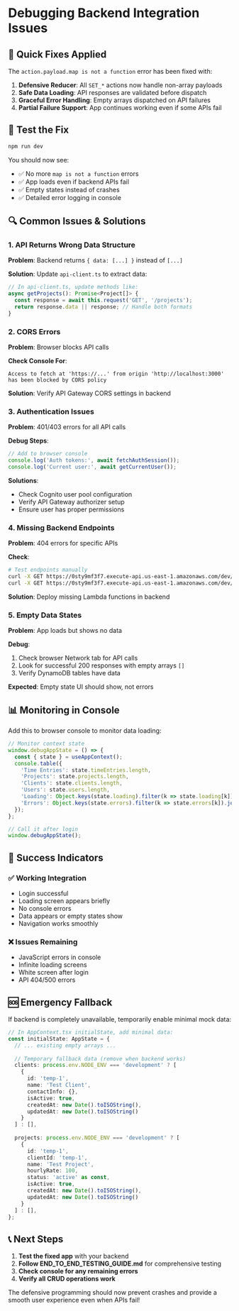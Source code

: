 # Debugging Backend Integration Issues

## 🔧 Quick Fixes Applied

The `action.payload.map is not a function` error has been fixed with:

1. **Defensive Reducer**: All `SET_*` actions now handle non-array payloads
2. **Safe Data Loading**: API responses are validated before dispatch
3. **Graceful Error Handling**: Empty arrays dispatched on API failures
4. **Partial Failure Support**: App continues working even if some APIs fail

## 🚀 Test the Fix

```bash
npm run dev
```

You should now see:
- ✅ No more `map is not a function` errors
- ✅ App loads even if backend APIs fail
- ✅ Empty states instead of crashes
- ✅ Detailed error logging in console

## 🔍 Common Issues & Solutions

### 1. API Returns Wrong Data Structure

**Problem**: Backend returns `{ data: [...] }` instead of `[...]`

**Solution**: Update `api-client.ts` to extract data:
```typescript
// In api-client.ts, update methods like:
async getProjects(): Promise<Project[]> {
  const response = await this.request('GET', '/projects');
  return response.data || response; // Handle both formats
}
```

### 2. CORS Errors

**Problem**: Browser blocks API calls

**Check Console For**:
```
Access to fetch at 'https://...' from origin 'http://localhost:3000' has been blocked by CORS policy
```

**Solution**: Verify API Gateway CORS settings in backend

### 3. Authentication Issues

**Problem**: 401/403 errors for all API calls

**Debug Steps**:
```javascript
// Add to browser console
console.log('Auth tokens:', await fetchAuthSession());
console.log('Current user:', await getCurrentUser());
```

**Solutions**:
- Check Cognito user pool configuration
- Verify API Gateway authorizer setup
- Ensure user has proper permissions

### 4. Missing Backend Endpoints

**Problem**: 404 errors for specific APIs

**Check**:
```bash
# Test endpoints manually
curl -X GET https://0sty9mf3f7.execute-api.us-east-1.amazonaws.com/dev/projects
curl -X GET https://0sty9mf3f7.execute-api.us-east-1.amazonaws.com/dev/clients
```

**Solution**: Deploy missing Lambda functions in backend

### 5. Empty Data States

**Problem**: App loads but shows no data

**Debug**:
1. Check browser Network tab for API calls
2. Look for successful 200 responses with empty arrays `[]`
3. Verify DynamoDB tables have data

**Expected**: Empty state UI should show, not errors

## 📊 Monitoring in Console

Add this to browser console to monitor data loading:

```javascript
// Monitor context state
window.debugAppState = () => {
  const { state } = useAppContext();
  console.table({
    'Time Entries': state.timeEntries.length,
    'Projects': state.projects.length,
    'Clients': state.clients.length,
    'Users': state.users.length,
    'Loading': Object.keys(state.loading).filter(k => state.loading[k]).join(', ') || 'None',
    'Errors': Object.keys(state.errors).filter(k => state.errors[k]).join(', ') || 'None'
  });
};

// Call it after login
window.debugAppState();
```

## 🎯 Success Indicators

### ✅ Working Integration
- Login successful
- Loading screen appears briefly
- No console errors
- Data appears or empty states show
- Navigation works smoothly

### ❌ Issues Remaining
- JavaScript errors in console
- Infinite loading screens
- White screen after login
- API 404/500 errors

## 🆘 Emergency Fallback

If backend is completely unavailable, temporarily enable minimal mock data:

```typescript
// In AppContext.tsx initialState, add minimal data:
const initialState: AppState = {
  // ... existing empty arrays ...
  
  // Temporary fallback data (remove when backend works)
  clients: process.env.NODE_ENV === 'development' ? [
    { 
      id: 'temp-1', 
      name: 'Test Client', 
      contactInfo: {}, 
      isActive: true, 
      createdAt: new Date().toISOString(),
      updatedAt: new Date().toISOString()
    }
  ] : [],
  
  projects: process.env.NODE_ENV === 'development' ? [
    {
      id: 'temp-1',
      clientId: 'temp-1',
      name: 'Test Project',
      hourlyRate: 100,
      status: 'active' as const,
      isActive: true,
      createdAt: new Date().toISOString(),
      updatedAt: new Date().toISOString()
    }
  ] : [],
};
```

## 📞 Next Steps

1. **Test the fixed app** with your backend
2. **Follow END_TO_END_TESTING_GUIDE.md** for comprehensive testing
3. **Check console for any remaining errors**
4. **Verify all CRUD operations work**

The defensive programming should now prevent crashes and provide a smooth user experience even when APIs fail! 